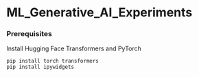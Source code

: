 # ML_Generative_AI_Experiments

### Prerequisites 

Install Hugging Face Transformers and PyTorch

``` pip install torch transformers ```<br />
```pip install ipywidgets```

